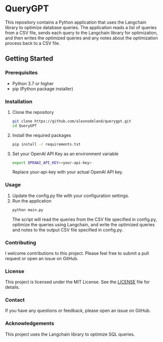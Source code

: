 # QueryGPT

This repository contains a Python application that uses the Langchain library to optimize database queries. The application reads a list of queries from a CSV file, sends each query to the Langchain library for optimization, and then writes the optimized queries and any notes about the optimization process back to a CSV file.

## Getting Started

### Prerequisites
- Python 3.7 or higher
- pip (Python package installer)

### Installation

1. Clone the repository
    ```sh
    git clone https://github.com/alexnodeland/querygpt.git
    cd QueryGPT
    ```
2. Install the required packages
    ```sh
    pip install -r requirements.txt
    ```
3. Set your OpenAI API Key as an environment variable
    ```sh
    export OPENAI_API_KEY=<your-api-key>
    ```
    Replace your-api-key with your actual OpenAI API key.

### Usage

1. Update the config.py file with your configuration settings.
2. Run the application
    ```sh
    python main.py
    ```
    The script will read the queries from the CSV file specified in config.py, optimize the queries using Langchain, and write the optimized queries and notes to the output CSV file specified in config.py.

### Contributing

I welcome contributions to this project. Please feel free to submit a pull request or open an issue on GitHub.

### License

This project is licensed under the MIT License. See the [LICENSE](LICENSE) file for details.

### Contact

If you have any questions or feedback, please open an issue on GitHub.

### Acknowledgements

This project uses the Langchain library to optimize SQL queries.
